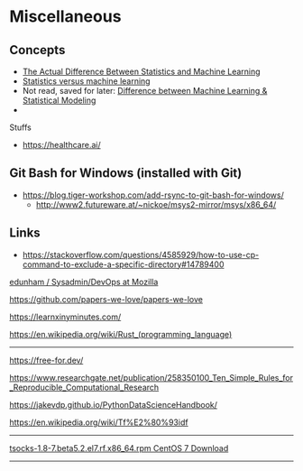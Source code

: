 # Miscellaneous

## Concepts

* [The Actual Difference Between Statistics and Machine Learning
](https://towardsdatascience.com/the-actual-difference-between-statistics-and-machine-learning-64b49f07ea3)
* [Statistics versus machine learning](https://www.nature.com/articles/nmeth.4642)
* Not read, saved for later: [Difference between Machine Learning & Statistical Modeling](https://www.analyticsvidhya.com/blog/2015/07/difference-machine-learning-statistical-modeling/)
* []()

Stuffs

* https://healthcare.ai/

## Git Bash for Windows (installed with Git)

* https://blog.tiger-workshop.com/add-rsync-to-git-bash-for-windows/
  - http://www2.futureware.at/~nickoe/msys2-mirror/msys/x86_64/


## Links

* https://stackoverflow.com/questions/4585929/how-to-use-cp-command-to-exclude-a-specific-directory#14789400


[edunham / Sysadmin/DevOps at Mozilla](http://edunham.net/)

https://github.com/papers-we-love/papers-we-love

https://learnxinyminutes.com/

https://en.wikipedia.org/wiki/Rust_(programming_language)

---

https://free-for.dev/

https://www.researchgate.net/publication/258350100_Ten_Simple_Rules_for_Reproducible_Computational_Research

https://jakevdp.github.io/PythonDataScienceHandbook/

https://en.wikipedia.org/wiki/Tf%E2%80%93idf

---

[tsocks-1.8-7.beta5.2.el7.rf.x86_64.rpm CentOS 7 Download](https://centos.pkgs.org/7/repoforge-x86_64/tsocks-1.8-7.beta5.2.el7.rf.x86_64.rpm.html)

---
